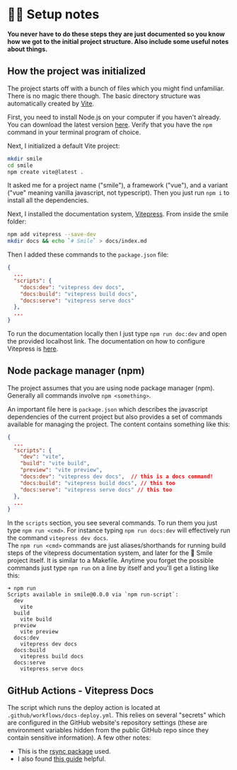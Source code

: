 # 👩‍💻 Setup notes

**You never have to do these steps they are just documented so you know how we
got to the initial project structure. Also include some useful notes about
things.**

## How the project was initialized

The project starts off with a bunch of files which you might find unfamiliar.
There is no magic there though. The basic directory structure was automatically
created by [Vite](https://vitejs.dev).

First, you need to install Node.js on your computer if you haven't already. You
can download the latest version [here](https://nodejs.org/en/download/). Verify
that you have the `npm` command in your terminal program of choice.

Next, I initialized a default Vite project:

```sh
mkdir smile
cd smile
npm create vite@latest .
```

It asked me for a project name ("smile"), a framework ("vue"), and a variant
("vue" meaning vanilla javascript, not typescript). Then you just run `npm i` to
install all the dependencies.

Next, I installed the documentation system,
[Vitepress](https://vitepress.vuejs.org). From inside the smile folder:

```sh
npm add vitepress --save-dev
mkdir docs && echo `# Smile` > docs/index.md
```

Then I added these commands to the `package.json` file:

```json
{
  ...
  "scripts": {
    "docs:dev": "vitepress dev docs",
    "docs:build": "vitepress build docs",
    "docs:serve": "vitepress serve docs"
  },
  ...
}
```

To run the documentation locally then I just type `npm run doc:dev` and open the
provided localhost link. The documentation on how to configure Vitepress is
[here](https://vitepress.vuejs.org).

## Node package manager (npm)

The project assumes that you are using node package manager (npm). Generally all
commands involve `npm <something>`.

An important file here is `package.json` which describes the javascript
dependencies of the current project but also provides a set of commands
available for managing the project. The content contains something like this:

```json
{
  ...
  "scripts": {
    "dev": "vite",
    "build": "vite build",
    "preview": "vite preview",
    "docs:dev": "vitepress dev docs",  // this is a docs command!
    "docs:build": "vitepress build docs", // this too
    "docs:serve": "vitepress serve docs" // this too
  },
  ...
}
```

In the `scripts` section, you see several commands. To run them you just type
`npm run <cmd>`. For instance typing `npm run docs:dev` will effectively run the
command `vitepress dev docs`.  
The `npm run <cmd>` commands are just aliases/shorthands for running build steps
of the vitepress documentation system, and later for the 🫠 Smile project
itself. It is similar to a Makefile. Anytime you forget the possible commands
just type `npm run` on a line by itself and you'll get a listing like this:

```
➜ npm run
Scripts available in smile@0.0.0 via `npm run-script`:
  dev
    vite
  build
    vite build
  preview
    vite preview
  docs:dev
    vitepress dev docs
  docs:build
    vitepress build docs
  docs:serve
    vitepress serve docs
```

## GitHub Actions - Vitepress Docs

The script which runs the deploy action is located at
`.github/workflows/docs-deploy.yml`. This relies on several "secrets" which are
configured in the GitHub website's repository settings (these are environment
variables hidden from the public GitHub repo since they contain sensitive
information). A few other notes:

- This is the [rsync package](https://github.com/Burnett01/rsync-deployments)
  used.
- I also found [this guide](https://zellwk.com/blog/github-actions-deploy/)
  helpful.
